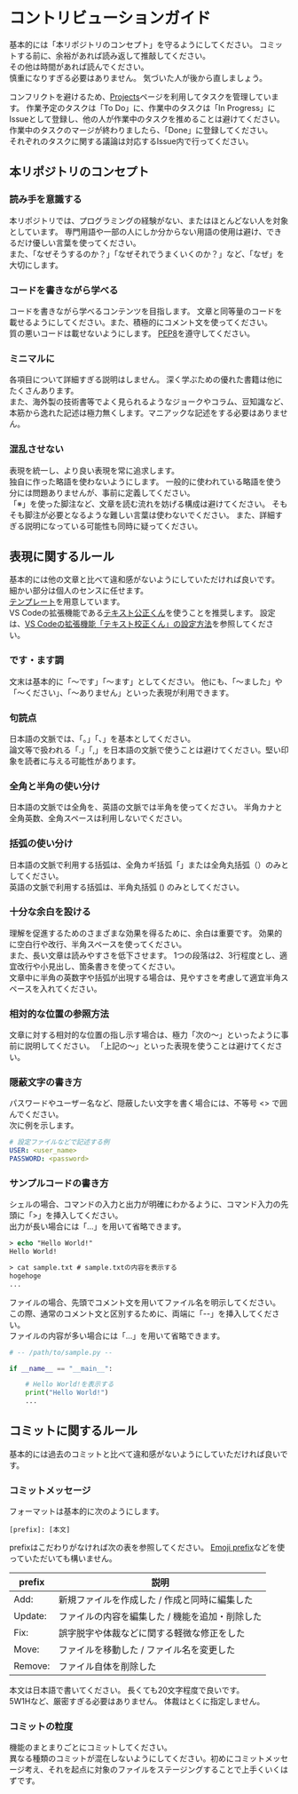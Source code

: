 # コントリビューションガイド

基本的には「本リポジトリのコンセプト」を守るようにしてください。
コミットする前に、余裕があれば読み返して推敲してください。  
その他は時間があれば読んでください。  
慎重になりすぎる必要はありません。
気づいた人が後から直しましょう。

コンフリクトを避けるため、[Projects](https://github.com/Python-OC-JP/python-tutorial/projects/1)ページを利用してタスクを管理しています。
作業予定のタスクは「To Do」に、作業中のタスクは「In Progress」にIssueとして登録し、他の人が作業中のタスクを推めることは避けてください。  
作業中のタスクのマージが終わりましたら、「Done」に登録してください。  
それぞれのタスクに関する議論は対応するIssue内で行ってください。

## 本リポジトリのコンセプト

### 読み手を意識する

本リポジトリでは、プログラミングの経験がない、またはほとんどない人を対象としています。
専門用語や一部の人にしか分からない用語の使用は避け、できるだけ優しい言葉を使ってください。  
また、「なぜそうするのか？」「なぜそれでうまくいくのか？」など、「なぜ」を大切にします。

### コードを書きながら学べる

コードを書きながら学べるコンテンツを目指します。
文章と同等量のコードを載せるようにしてください。また、積極的にコメント文を使ってください。  
質の悪いコードは載せないようにします。
[PEP8](https://peps.python.org/pep-0008/)を遵守してください。

### ミニマルに

各項目について詳細すぎる説明はしません。
深く学ぶための優れた書籍は他にたくさんあります。   
また、海外製の技術書等でよく見られるようなジョークやコラム、豆知識など、本筋から逸れた記述は極力無くします。マニアックな記述をする必要はありません。

### 混乱させない

表現を統一し、より良い表現を常に追求します。  
独自に作った略語を使わないようにします。
一般的に使われている略語を使う分には問題ありませんが、事前に定義してください。  
「※」を使った脚注など、文章を読む流れを妨げる構成は避けてください。
そもそも脚注が必要となるような難しい言葉は使わないでください。
また、詳細すぎる説明になっている可能性も同時に疑ってください。

## 表現に関するルール

基本的には他の文章と比べて違和感がないようにしていただければ良いです。
細かい部分は個人のセンスに任せます。  
[テンプレート](TEMPLATE.md)を用意しています。  
VS Codeの拡張機能である[テキスト公正くん](https://marketplace.visualstudio.com/items?itemName=ICS.japanese-proofreading)を使うことを推奨します。
設定は、[VS Codeの拡張機能「テキスト校正くん」の設定方法](docs/appendix/how-to-use-text-linter-in-vs-code.md)を参照してください。

### です・ます調

文末は基本的に「〜です」「〜ます」としてください。
他にも、「〜ました」や「〜ください」、「～ありません」といった表現が利用できます。

### 句読点

日本語の文脈では、「。」「、」を基本としてください。  
論文等で扱われる「.」「,」を日本語の文脈で使うことは避けてください。堅い印象を読者に与える可能性があります。

### 全角と半角の使い分け

日本語の文脈では全角を、英語の文脈では半角を使ってください。
半角カナと全角英数、全角スペースは利用しないでください。  

### 括弧の使い分け

日本語の文脈で利用する括弧は、全角カギ括弧「」または全角丸括弧（）のみとしてください。  
英語の文脈で利用する括弧は、半角丸括弧 () のみとしてください。

### 十分な余白を設ける

理解を促進するためのさまざまな効果を得るために、余白は重要です。
効果的に空白行や改行、半角スペースを使ってください。  
また、長い文章は読みやすさを低下させます。
1つの段落は2、3行程度とし、適宜改行や小見出し、箇条書きを使ってください。  
文章中に半角の英数字や括弧が出現する場合は、見やすさを考慮して適宜半角スペースを入れてください。  

### 相対的な位置の参照方法

文章に対する相対的な位置の指し示す場合は、極力「次の〜」といったように事前に説明してください。
「上記の〜」といった表現を使うことは避けてください。

### 隠蔽文字の書き方
パスワードやユーザー名など、隠蔽したい文字を書く場合には、不等号 <> で囲んでください。  
次に例を示します。

```yaml
# 設定ファイルなどで記述する例
USER: <user_name>
PASSWORD: <password>
```

### サンプルコードの書き方

シェルの場合、コマンドの入力と出力が明確にわかるように、コマンド入力の先頭に「>」を挿入してください。  
出力が長い場合には「...」を用いて省略できます。

```ps
> echo "Hello World!"
Hello World!

> cat sample.txt # sample.txtの内容を表示する
hogehoge
...
```

ファイルの場合、先頭でコメント文を用いてファイル名を明示してください。
この際、通常のコメント文と区別するために、両端に「--」を挿入してください。  
ファイルの内容が多い場合には「...」を用いて省略できます。

```python
# -- /path/to/sample.py --

if __name__ == "__main__":

    # Hello World!を表示する
    print("Hello World!")
    ...
```

## コミットに関するルール

基本的には過去のコミットと比べて違和感がないようにしていただければ良いです。

### コミットメッセージ

フォーマットは基本的に次のようにします。

    [prefix]: [本文]

prefixはこだわりがなければ次の表を参照してください。
[Emoji prefix](https://gitmoji.dev/)などを使っていただいても構いません。

| prefix  | 説明                                            |
| ------- | ----------------------------------------------- |
| Add:    | 新規ファイルを作成した / 作成と同時に編集した   |
| Update: | ファイルの内容を編集した / 機能を追加・削除した |
| Fix:    | 誤字脱字や体裁などに関する軽微な修正をした      |
| Move:   | ファイルを移動した / ファイル名を変更した       |
| Remove: | ファイル自体を削除した                          |

本文は日本語で書いてください。
長くても20文字程度で良いです。  
5W1Hなど、厳密すぎる必要はありません。
体裁はとくに指定しません。

### コミットの粒度

機能のまとまりごとにコミットしてください。  
異なる種類のコミットが混在しないようにしてください。初めにコミットメッセージ考え、それを起点に対象のファイルをステージングすることで上手くいくはずです。